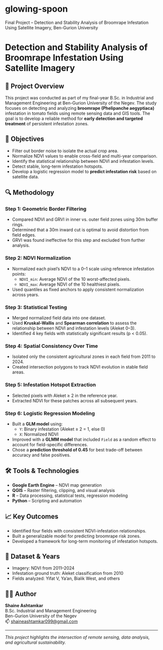 # glowing-spoon
Final Project – Detection and Stability Analysis of Broomrape Infestation Using Satellite Imagery, Ben-Gurion University
# Detection and Stability Analysis of Broomrape Infestation Using Satellite Imagery

## 🌿 Project Overview

This project was conducted as part of my final-year B.Sc. in Industrial and Management Engineering at Ben-Gurion University of the Negev. The study focuses on detecting and analyzing **broomrape (Phelipanche aegyptiaca)** infestation in tomato fields using remote sensing data and GIS tools. The goal is to develop a reliable method for **early detection and targeted treatment** of persistent infestation zones.

## 🎯 Objectives

- Filter out border noise to isolate the actual crop area.
- Normalize NDVI values to enable cross-field and multi-year comparison.
- Identify the statistical relationship between NDVI and infestation levels.
- Detect stable, long-term infestation hotspots.
- Develop a logistic regression model to **predict infestation risk** based on satellite data.

## 🔍 Methodology

### Step 1: Geometric Border Filtering
- Compared NDVI and GRVI in inner vs. outer field zones using 30m buffer rings.
- Determined that a 30m inward cut is optimal to avoid distortion from field edges.
- GRVI was found ineffective for this step and excluded from further analysis.

### Step 2: NDVI Normalization
- Normalized each pixel’s NDVI to a 0–1 scale using reference infestation points:
  - `NDVI_min`: Average NDVI of the 10 worst-affected pixels.
  - `NDVI_max`: Average NDVI of the 10 healthiest pixels.
- Used quantiles as fixed anchors to apply consistent normalization across years.

### Step 3: Statistical Testing
- Merged normalized field data into one dataset.
- Used **Kruskal-Wallis** and **Spearman correlation** to assess the relationship between NDVI and infestation levels (Aleket 0–3).
- Identified 4 key fields with statistically significant results (p < 0.05).

### Step 4: Spatial Consistency Over Time
- Isolated only the consistent agricultural zones in each field from 2011 to 2024.
- Created intersection polygons to track NDVI evolution in stable field areas.

### Step 5: Infestation Hotspot Extraction
- Selected pixels with Aleket ≥ 2 in the reference year.
- Extracted NDVI for these patches across all subsequent years.

### Step 6: Logistic Regression Modeling
- Built a **GLM model** using:
  - `Y`: Binary infestation (Aleket ≥ 2 = 1, else 0)
  - `X`: Normalized NDVI
- Improved with a **GLMM model** that included `Field` as a random effect to account for field-specific differences.
- Chose a **prediction threshold of 0.45** for best trade-off between accuracy and false positives.

## 🛠 Tools & Technologies
- **Google Earth Engine** – NDVI map generation
- **QGIS** – Raster filtering, clipping, and visual analysis
- **R** – Data processing, statistical tests, regression modeling
- **Python** – Scripting and automation


## 📈 Key Outcomes
- Identified four fields with consistent NDVI-infestation relationships.
- Built a generalizable model for predicting broomrape risk zones.
- Developed a framework for long-term monitoring of infestation hotspots.

## 📍 Dataset & Years
- Imagery: NDVI from 2011–2024
- Infestation ground truth: Aleket classification from 2010
- Fields analyzed: Yifat V, Ya’an, Bialik West, and others

## 👩‍💻 Author
**Shaine Ashtamkar**  
B.Sc. Industrial and Management Engineering  
Ben-Gurion University of the Negev  
📫 [shaineashtamkar099@gmail.com](mailto:shaineashtamkar099@gmail.com)

---

*This project highlights the intersection of remote sensing, data analysis, and agricultural sustainability.*

